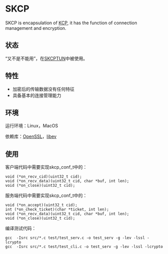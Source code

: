 # SKCP
SKCP is encapsulation of [KCP](https://github.com/skywind3000/kcp), it has the function of connection management and encryption.

## 状态
“又不是不能用”，在[SKCPTUN](https://github.com/xboss/skcptun)中被使用。

## 特性
* 加密后的传输数据没有任何特征
* 具备基本的连接管理能力

## 环境
运行环境：Linux，MacOS

依赖库：[OpenSSL](https://github.com/openssl/openssl/blob/master/INSTALL.md#installing-openssl)，[libev](http://pod.tst.eu/http://cvs.schmorp.de/libev/ev.pod)

## 使用
客户端代码中需要实现skcp_conf_t中的：
```
void (*on_recv_cid)(uint32_t cid);
void (*on_recv_data)(uint32_t cid, char *buf, int len);
void (*on_close)(uint32_t cid);
```

服务端代码中需要实现skcp_conf_t中的：
```
void (*on_accept)(uint32_t cid);
int (*on_check_ticket)(char *ticket, int len);
void (*on_recv_data)(uint32_t cid, char *buf, int len);
void (*on_close)(uint32_t cid);
```
编译测试代码：
```
gcc  -Isrc src/*.c test/test_serv.c -o test_serv -g -lev -lssl -lcrypto
gcc  -Isrc src/*.c test/test_cli.c -o test_serv -g -lev -lssl -lcrypto
```